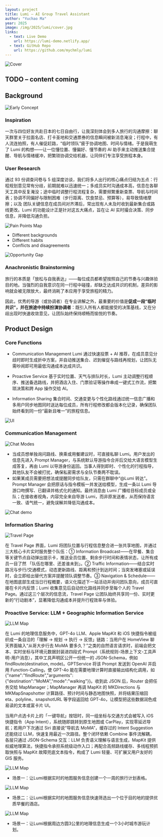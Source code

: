 ```yaml
---
layout: project
title: Lumi – AI Group Travel Assistant
author: "Yuchao Ma"
year: 2025
image: /img/2025/lumi/cover.jpg
links:
  - text: Live Demo
    url: https://lumi-demo.netlify.app/
  - text: GitHub Repo
    url: https://github.com/mychmly/lumi
---
```


![Cover](/img/2025/lumi/cover.jpg)

## TODO – content coming

## Background

![Early Concept](/img/2025/lumi/bg-1.jpg)

### Inspiration
一次与四位好友共赴日本的七日自由行，让我深刻体会到多人旅行的沟通摩擦：聊天群里关于拉面名店、打卡圣地和交通票券的信息瞬间被新消息淹没；行程中，有人流连拍照，有人催促赶路，“临时领队”疲于协调地图、时间与情绪。于是我萌生了 Lumi 的构想——让一位懂位置、懂偏好、懂节奏的 AI 助手来主动推送集合提醒、导航与情绪缓冲，把繁琐协调交给机器，让同伴们专注享受旅程本身。

### User Research
通过 93 份调查问卷与 5 组深度访谈，我们将多人出行的核心痛点归结为五点：行程规划意见常有分歧，前期就难以迅速统一；多成员实时沟通成本高，信息在各聊天工具中反复淹没；途中临时调整行程流程复杂，需要频繁重新查票、导航与时间表；协调不同偏好与限制困难（步行距离、饮食禁忌、预算等），易导致情绪摩擦；以及 团队关键信息在成员间对齐滞后，常出现有人未及时收到最新集合或路线更改。Lumi 的功能设计正是针对这五大痛点，旨在让 AI 实时撮合决策、同步信息，并降低沟通负担。

![Pain Points Map](/img/2025/lumi/bg-2.jpg)

- Different backgrounds
- Different habits
- Conflicts and disagreements

![Opportunity Gap](/img/2025/lumi/bg-3.jpg)

### Anachronistic Brainstorming

旅行的本质是「放松与自我表达」——每位成员都希望按照自己的节奏与兴趣体验目的地。当强烈的自我意识在同一行程中碰撞，却缺乏达成共识的机制，差异的影响就会被无限放大，最终消耗了本应用于享受旅程的精力。

因此，优秀的导游（或协调者）在专业讲解之外，最重要的价值是**促成一段“临时共识”，并在旅途中持续扮演协调者**：既引入所有人都能接受的决策基线，又在分歧出现时快速收敛意见，让团队始终保持顺畅而愉悦的节奏。

## Product Design

### Core Functions

- Communication Management
  Lumi 通过快速投票 + AI 推荐，在成员意见分歧时即时生成折中方案，并自动推送集合、迟到催促与路线再规划，让团队无需吵闹即可用最低沟通成本达成共识。

- Proactive Service
  基于实时位置、天气与排队时长，Lumi 主动调整行程顺序、推送备选路线，并把酒店入住、门票验证等操作串成一键式工作流，把繁琐决策和跨 App 操作交给 AI。

- Information Sharing
  集合时间、交通变更与个性化路线通过统一信息广播和多用户同步地图同时送达每位成员，所有行程修改都会版本化记录，确保团队始终看到同一份“最新且唯一”的旅程信息。

![UI](/img/2025/lumi/pd-1.jpg)

### Communication Management

![Chat Modes](/img/2025/lumi/pd-2.jpg)

- 当成员想单独询问路线、换乘或用餐建议时，可直接私聊 Lumi。用户发出的信息先进入 Prompt Manager，与系统默认导游指令合并后交给大语言模型生成答复，再由 Lumi 以导游身份返回。当事人得到即时、个性化的行程指导，其他队友不会被打扰，确保私密需求与全队节奏两不耽误。
- 如果某成员需要把想法或提醒同步给队友，只需在群聊中“@Lumi 转达”。Prompt Manager 会把原话与指令模板一并发送给模型，生成一条以 Lumi 导游口吻撰写、已翻译并格式化的通知。最终消息由 Lumi 广播给目标成员或全队；在接收者视角，内容完全来自导游 Lumi，而非原发送者，从而保持语言一致、语气统一，避免误解并降低沟通成本。

![Chat demo](/img/2025/lumi/pd-3.gif)

### Information Sharing

![Travel Page](/img/2025/lumi/pd-4.jpg)

在 Travel Page 界面，Lumi 将团队位置与行程信息整合进一张共享地图，并通过三大核心卡片实时服务整个队伍：① Information Broadcast——在早餐、集合等关键节点自动弹出提示卡，推送全员位置、剩余步行时间和表情状态，让所有成员一目了然 「队伍在哪里、还差谁未到」。② Traffic Information——结合实时路况与步行/交通模式，动态更新路线、距离和预计到达时间；当突发堵塞或延误时，会立即给出替代方案并提醒领队调整节奏。③ Navigation & Schedule——在地图底部生成当日行程概要，语义化描述下一站活动并询问团队意向，成员可直接在卡片内反馈；Lumi 收集意见后自动优化路线并同步至每个人的 Travel Page。通过这三个层次的信息流，Travel Page 让团队始终共享同一份、实时更新的“行动剧本”，显著降低沟通成本并提升行程效率与体验。

### Proactive Service: LLM + Geographic Information Service

![LLM Map](/img/2025/lumi/pd-5.jpg)

在 Lumi 的地理信息服务中，GPT-4o LLM、Apple MapKit 和 iOS 快捷指令被组织成一条自洽的「理解 → 规划 → 执行 → 反馈」链路：当用户在 HomeView 聊天界面输入“从哥大步行去 MoMA 要多久？”之类的自然语言请求时，前端会把文本、实时坐标与环境元数据封装进四段式 Prompt（系统规则-场景上下文-工具声明-用户消息），其中工具声明区公开一份统一的 JSON-Schema，例如 findRoute(destination, mode)。GPTService 将该 Prompt 发送到 OpenAI 并启用 Function-Calling，使 GPT-4o 能在需要地理计算时直接输出结构化调用，如 {"name":"findRoute","arguments":{"destination":"MoMA","mode":"walking"}}。收到此 JSON 后，Router 会把任务交给 MapManager；MapManager 再调 MapKit 的 MKDirections 与 MKMapSnapshotter 计算路径、预计时间与静态地图快照，并将结果压缩回 eta、polyline、snapshotURL 等字段返回给 GPT-4o，让模型把这些数据润色成易读的文本或富卡片 UI。

当用户点选卡片上的「一键导航」按钮时，同一组坐标与交通方式会被写入 iOS 快捷指令（App Intent），系统随即跳转到原生地图或 CarPlay，实现零延迟导航；若用户下次通过 Siri 直接说“导航去 MoMA”，缓存过的 Intent Suggestion 还能绕过 LLM，快速复用最近一次路径。整个闭环依赖 Combine 事件流解耦，各层只通过 JSON-Schema 交互：LLM 负责语义理解与语言生成，MapKit 提供权威地理算法，快捷指令承担系统级动作入口；再配合高频路线缓存、多线程预抓取快照与 MapKit 故障兜底文本指令，构成了 Lumi 轻量、可扩展又用户友好的 GIS 服务。


![LLM Map](/img/2025/lumi/pd-6.gif)

- 场景一：让Lumi根据实时的地图服务信息创建一个一周的旅行计划表格。
  

![LLM Map](/img/2025/lumi/pd-7.gif)

- 场景二：让Lumi根据实时的地图服务信息快速筛选出一个位于目的地的提供优质早餐的酒店。


![LLM Map](/img/2025/lumi/pd-8.gif)

- 场景一：让Lumi根据周边方圆3公里的地理信息生成一个3小时城市游玩计划。





  



